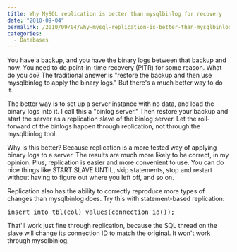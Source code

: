 ```yaml
---
title: Why MySQL replication is better than mysqlbinlog for recovery
date: "2010-09-04"
permalink: /2010/09/04/why-mysql-replication-is-better-than-mysqlbinlog-for-recovery/
categories:
  - Databases
---
```

You have a backup, and you have the binary logs between that backup and now. You need to do point-in-time recovery (PITR) for some reason. What do you do? The traditional answer is "restore the backup and then use mysqlbinlog to apply the binary logs." But there's a much better way to do it.

The better way is to set up a server instance with no data, and load the binary logs into it. I call this a "binlog server." Then restore your backup and start the server as a replication slave of the binlog server. Let the roll-forward of the binlogs happen through replication, not through the mysqlbinlog tool.

Why is this better? Because replication is a more tested way of applying binary logs to a server. The results are much more likely to be correct, in my opinion. Plus, replication is easier and more convenient to use. You can do nice things like START SLAVE UNTIL, skip statements, stop and restart without having to figure out where you left off, and so on.

Replication also has the ability to correctly reproduce more types of changes than mysqlbinlog does. Try this with statement-based replication:

<pre>insert into tbl(col) values(connection_id());</pre> 
That'll work just fine through replication, because the SQL thread on the slave will change its connection ID to match the original. It won't work through mysqlbinlog.
